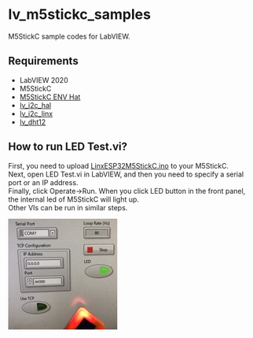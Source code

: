 # lv_m5stickc_samples
M5StickC sample codes for LabVIEW.

## Requirements
* LabVIEW 2020  
* M5StickC
* [M5StickC ENV Hat](https://m5stack.com/products/m5stickc-env-hat)
* [lv_i2c_hal](https://github.com/miidas/lv_i2c_hal)
* [lv_i2c_linx](https://github.com/miidas/lv_i2c_linx)
* [lv_dht12](https://github.com/miidas/lv_dht12)

## How to run LED Test.vi?
First, you need to upload [LinxESP32M5StickC.ino](https://github.com/tanakamasayuki/LinxESP32/blob/master/examples/LinxESP32M5StickC/LinxESP32M5StickC.ino) to your M5StickC.  
Next, open LED Test.vi in LabVIEW, and then you need to specify a serial port or an IP address.  
Finally, click Operate->Run. When you click LED button in the front panel, the internal led of M5StickC will light up.  
Other VIs can be run in similar steps.  

![demo](./img/demo.jpg)
